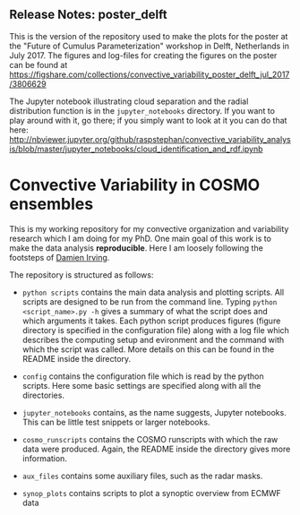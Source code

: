 ## Release Notes: poster_delft
This is the version of the repository used to make the plots for the poster at the "Future of Cumulus Parameterization" workshop in Delft, Netherlands in July 2017. The figures and log-files for creating the figures on the poster can be found at https://figshare.com/collections/convective_variability_poster_delft_jul_2017/3806629

The Jupyter notebook illustrating cloud separation and the radial distribution function is in the `jupyter_notebooks` directory. If you want to play around with it, go there; if you simply want to look at it you can do that here: http://nbviewer.jupyter.org/github/raspstephan/convective_variability_analysis/blob/master/jupyter_notebooks/cloud_identification_and_rdf.ipynb

# Convective Variability in COSMO ensembles

This is my working repository for my convective organization and variability research which I am doing for my PhD. One main goal of this work is to make the data analysis **reproducible**. Here I am loosely following the footsteps of [Damien Irving](https://github.com/DamienIrving).

The repository is structured as follows:

- `python scripts` contains the main data analysis and plotting scripts. All scripts are designed to be run from the command line. Typing `python <script_name>.py -h` gives a summary of what the script does and which arguments it takes. Each python script produces figures (figure directory is specified in the configuration file) along with a log file which describes the computing setup and evironment and the command with which the script was called. More details on this can be found in the README inside the directory.

- `config` contains the configuration file which is read by the python scripts. Here some basic settings are specified along with all the directories.

- `jupyter_notebooks` contains, as the name suggests, Jupyter notebooks. This can be little test snippets or larger notebooks.

- `cosmo_runscripts` contains the COSMO runscripts with which the raw data were produced. Again, the README inside the directory gives more information.

- `aux_files` contains some auxiliary files, such as the radar masks.

- `synop_plots` contains scripts to plot a synoptic overview from ECMWF data


